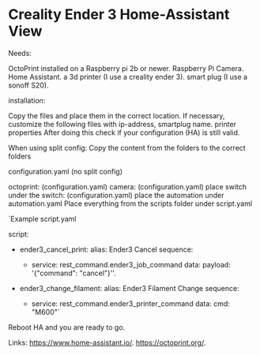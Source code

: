 # Creality Ender 3 Home-Assistant View
Needs:

OctoPrint installed on a Raspberry pi 2b or newer.
Raspberry Pi Camera.
Home Assistant.
a 3d printer (I use a creality ender 3).
smart plug (I use a sonoff S20).
  
installation:
  
Copy the files and place them in the correct location.
If necessary, customize the following files with ip-address, smartplug name. printer properties
After doing this check if your configuration (HA) is still valid. 
  
When using split config:
Copy the content from the folders to the correct folders

configuration.yaml (no split config)

octoprint: (configuration.yaml)
camera: (configuration.yaml)
place switch under the switch: (configuration.yaml)
place the automation under automation.yaml
Place everything from the scripts folder under script.yaml 

`Example
script.yaml

script:
- ender3_cancel_print:
  alias: Ender3 Cancel
  sequence:
    - service: rest_command.ender3_job_command
      data:
        payload: '{"command": "cancel"}''.

- ender3_change_filament:
  alias: Ender3 Filament Change
  sequence:
    - service: rest_command.ender3_printer_command
      data:
        cmd: "M600"`
  
Reboot HA and you are ready to go.
  
Links:
https://www.home-assistant.io/.
https://octoprint.org/.
